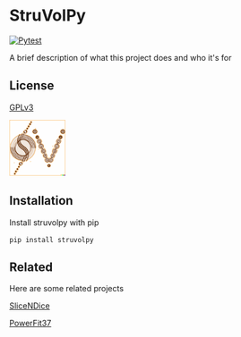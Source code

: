 
# StruVolPy

[![Pytest](https://github.com/hllelli2/struvolpy_pkg/actions/workflows/run_test.yml/badge.svg)](https://github.com/hllelli2/struvolpy_pkg/actions/workflows/run_test.yml)

A brief description of what this project does and who it's for



## License

[GPLv3]()


<img src="./.logo.png" width="100" >


## Installation

Install struvolpy with pip

```
pip install struvolpy

```
    
## Related

Here are some related projects


[SliceNDice]()

[PowerFit37]()

